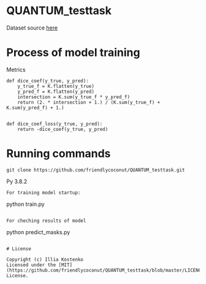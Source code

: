 # QUANTUM_testtask


Dataset source [here](https://www.kaggle.com/c/data-science-bowl-2018/data)

# Process of model training
Metrics
```
def dice_coef(y_true, y_pred):
    y_true_f = K.flatten(y_true)
    y_pred_f = K.flatten(y_pred)
    intersection = K.sum(y_true_f * y_pred_f)
    return (2. * intersection + 1.) / (K.sum(y_true_f) + K.sum(y_pred_f) + 1.)


def dice_coef_loss(y_true, y_pred):
    return -dice_coef(y_true, y_pred)
```

# Running commands
```
git clone https://github.com/friendlycoconut/QUANTUM_testtask.git

```
Py 3.8.2
```
For training model startup:
```
python train.py
```

For cheching results of model
```
python predict_masks.py
```

# License

Copyright (c) Illia Kostenko
Licensed under the [MIT](https://github.com/friendlycoconut/QUANTUM_testtask/blob/master/LICENCE) License.
